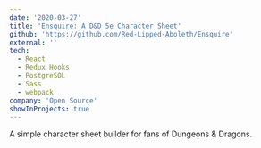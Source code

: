 ```yaml
---
date: '2020-03-27'
title: 'Ensquire: A D&D 5e Character Sheet'
github: 'https://github.com/Red-Lipped-Aboleth/Ensquire'
external: ''
tech:
  - React
  - Redux Hooks
  - PostgreSQL
  - Sass
  - webpack
company: 'Open Source'
showInProjects: true
---
```


A simple character sheet builder for fans of Dungeons & Dragons.
